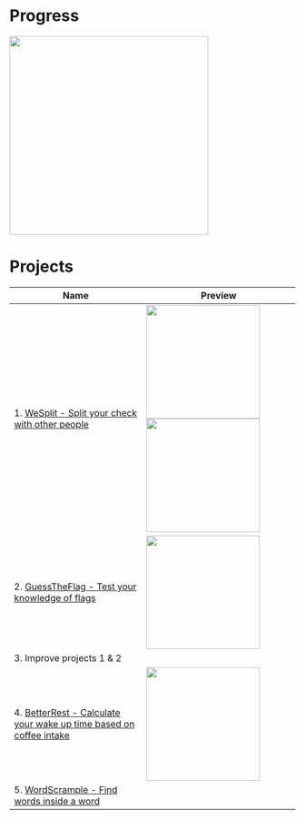 # Progress
<img src="https://progress-bar.dev/30" width="350">

# Projects
| Name | Preview |
| ---- | --------|
| 1. [WeSplit - Split your check with other people](https://github.com/matsveil/100-days-of-swiftui/tree/main/WeSplit) | <img src="https://user-images.githubusercontent.com/109008007/223914078-a43580f9-8d19-468f-9b6a-d1dea758bac4.png" width="200"> <img src="https://user-images.githubusercontent.com/109008007/223914748-1fd80a60-4d86-4f6e-ae57-1ce3ce42bccc.png" width="200"> |
| 2. [GuessTheFlag - Test your knowledge of flags](https://github.com/matsveil/100-days-of-swiftui/tree/main/GuessTheFlag) | <img src="https://user-im]ages.githubusercontent.com/109008007/224242573-21807be8-38d1-4fda-8eed-f98339507ea6.gif" width="200"> |
| 3. Improve projects 1 & 2 | |
| 4. [BetterRest - Calculate your wake up time based on coffee intake](https://github.com/matsveil/100-days-of-swiftui/tree/main/BetterRest) | <img src="https://github.com/matsveil/100-days-of-swiftui/assets/109008007/136f05e7-21a2-429e-b312-a14e88172bdc" width="200"> |
| 5. [WordScrample - Find words inside a word](https://github.com/matsveil/100-days-of-swiftui/tree/main/WordScramble) | |
